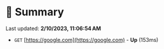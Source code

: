 # 📖 Summary
Last updated: **2/10/2023, 11:06:54 AM**

- `GET` [https://google.com](https://google.com) - **Up** (153ms)
